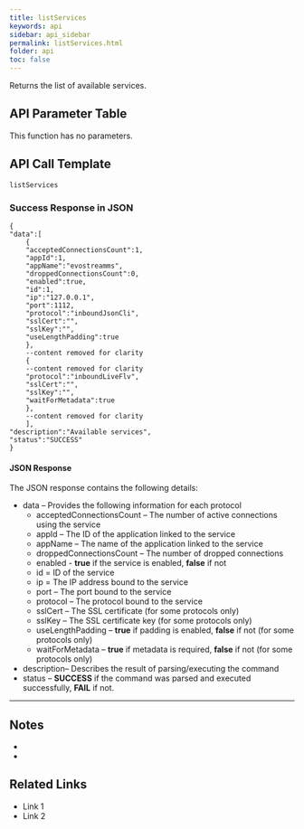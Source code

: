 ```yaml
---
title: listServices
keywords: api
sidebar: api_sidebar
permalink: listServices.html
folder: api
toc: false
---
```






Returns the list of available services.





## API Parameter Table

This function has no parameters.



## API Call Template

``` 
listServices
```



### Success Response in JSON

``` 
{
"data":[
    {
    "acceptedConnectionsCount":1,
    "appId":1,
    "appName":"evostreamms",
    "droppedConnectionsCount":0,
    "enabled":true,
    "id":1,
    "ip":"127.0.0.1",
    "port":1112,
    "protocol":"inboundJsonCli",
    "sslCert":"",
    "sslKey":"",
    "useLengthPadding":true
    },
    --content removed for clarity
    {
    --content removed for clarity
    "protocol":"inboundLiveFlv",
    "sslCert":"",
    "sslKey":"",
    "waitForMetadata":true
    },
    --content removed for clarity
    ],
"description":"Available services",
"status":"SUCCESS"
}
```



#### JSON Response

The JSON response contains the following details:

- data – Provides the following information for each protocol
  - acceptedConnectionsCount – The number of active connections using the service
  - appId – The ID of the application linked to the service
  - appName – The name of the application linked to the service
  - droppedConnectionsCount – The number of dropped connections
  - enabled - **true** if the service is enabled, **false** if not
  - id = ID of the service
  - ip = The IP address bound to the service
  - port – The port bound to the service
  - protocol – The protocol bound to the service
  - sslCert – The SSL certificate (for some protocols only)
  - sslKey – The SSL certificate key (for some protocols only)
  - useLengthPadding – **true** if padding is enabled, **false** if not (for some protocols only)
  - waitForMetadata – **true** if metadata is required, **false** if not (for some protocols only)
- description– Describes the result of parsing/executing the command
- status – **SUCCESS** if the command was parsed and executed successfully, **FAIL** if not.

------

## Notes

- ​
- ​





## **Related Links**

- Link 1
- Link 2